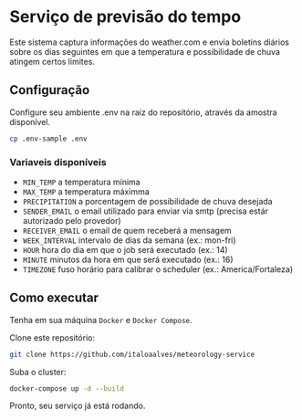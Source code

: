 # Serviço de previsão do tempo
Este sistema captura informações do weather.com e envia boletins diários sobre os dias seguintes em que a temperatura e possibilidade de chuva atingem certos limites.

## Configuração
Configure seu ambiente .env na raiz do repositório, através da amostra disponível.
```bash
cp .env-sample .env
```
### Variaveis disponíveis
- `MIN_TEMP` a temperatura mínima
- `MAX_TEMP` a temperatura máximma
- `PRECIPITATION` a porcentagem de possibilidade de chuva desejada
- `SENDER_EMAIL` o email utilizado para enviar via smtp (precisa estár autorizado pelo provedor)
- `RECEIVER_EMAIL` o email de quem receberá a mensagem
- `WEEK_INTERVAL` intervalo de dias da semana (ex.: mon-fri)
- `HOUR` hora do dia em que o job será executado (ex.: 14)
- `MINUTE` minutos da hora em que será executado (ex.: 16)
- `TIMEZONE` fuso horário para calibrar o scheduler (ex.: America/Fortaleza)

## Como executar
Tenha em sua máquina `Docker` e `Docker Compose`.

Clone este repositório:
```bash
git clone https://github.com/italoaalves/meteorology-service
```
Suba o cluster:
```bash
docker-compose up -d --build
```
Pronto, seu serviço já está rodando.
